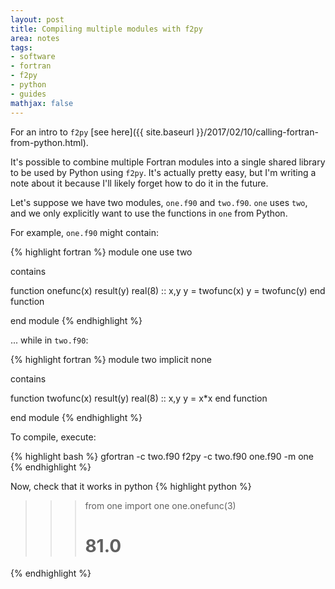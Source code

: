 ```yaml
---
layout: post
title: Compiling multiple modules with f2py
area: notes
tags:
- software
- fortran
- f2py
- python
- guides
mathjax: false
---
```


For an intro to `f2py` [see here]({{ site.baseurl }}/2017/02/10/calling-fortran-from-python.html).

It's possible to combine multiple Fortran modules into a single shared library to be used by Python using `f2py`. It's actually pretty easy, but I'm writing a note about it because I'll likely forget how to do it in the future.

Let's suppose we have two modules, `one.f90` and `two.f90`. `one` uses `two`, and we only explicitly want to use the functions in `one` from Python.

For example, `one.f90` might contain:

{% highlight fortran %}
module one
use two

contains

function onefunc(x) result(y)
    real(8) :: x,y
    y = twofunc(x)
    y = twofunc(y)
end function

end module
{% endhighlight %}

... while in `two.f90`:

{% highlight fortran %}
module two
implicit none

contains

function twofunc(x) result(y)
    real(8) :: x,y
    y = x*x
end function

end module
{% endhighlight %}

To compile, execute:

{% highlight bash %}
gfortran -c two.f90
f2py -c two.f90 one.f90 -m one
{% endhighlight %}

Now, check that it works in python
{% highlight python %}
>>> from one import one
>>> one.onefunc(3)
>>> # 81.0
{% endhighlight %}
